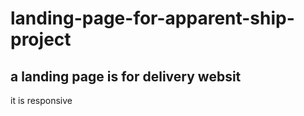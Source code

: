 # landing-page-for-apparent-ship-project

## a landing page is for delivery websit 
it is responsive 
